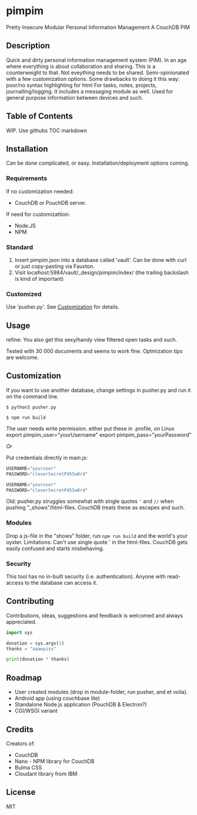# pimpim
Pretty Insecure Modular Personal Information Management
A CouchDB PIM

## Description
Quick and dirty personal information management system (PIM).
In an age where everything is about collaboration and sharing. This is a counterweight to that. Not eveything needs to be shared.
Semi-opinionated with a few customization options.
Some drawbacks to doing it this way:
	poor/no syntax highlighting for html
For tasks, notes, projects, journalling/logging. It includes a messaging module as well. Used for general purpose information between devices and such.

## Table of Contents
WIP. Use githubs TOC markdown

## Installation

Can be done complicated, or easy. Installation/deployment options coming.

### Requirements
If no customization needed:
* CouchDB or PouchDB server.

If need for customizattion:
* Node.JS
* NPM

### Standard

1. Insert pimpim.json into a database called 'vault'. Can be done with curl or just copy-pasting via Fauxton.
2. Visit localhost:5984/vault/_design/pimpim/index/ (the trailing backslash is kind of important)

### Customized
Use 'pusher.py'.
See [Customization](#cust) for details.

## Usage
refine:
    You also get this sexy/handy view filtered open tasks and such.

Tested with 30 000 documents and seems to work fine. Optmization tips are welcome.

<h2 id="cust">Customization</h2>
If you want to use another database, change settings in pusher.py and run it on the command line.

```Shell
$ python3 pusher.py
```

```Shell
$ npm run build
```

The user needs write permission.
either put these in .profile, on Linux
export pimpim_user="yourUsername"
export pimpim_pass="yourPassword"

*Or*

Put credentials directly in main.js:

```Python
USERNAME="youruser"
PASSWORD="cleverSecretP455w0rd"
```

```Javascript
USERNAME="youruser"
PASSWORD="cleverSecretP455w0rd"
```

Old:
pusher.py struggles somewhat with single quotes <code>'</code> and <code>//</code> when pushing "_shows"/html-files. CouchDB treats these as escapes and such.

### Modules

Drop a js-file in the "shows" folder, run <code>npm run build</code> and the world's your oyster.
Limitations: Can't use single quote ' in the html-files. CouchDB gets easily confused and starts misbehaving.

### Security
This tool has no in-built security (i.e. authentication). Anyone with read-access to the database can access it.

## Contributing
Contributions, ideas, suggestions and feedback is welcomed and always appreciated.

```Python
import sys

donation = sys.argv(1)
thanks = "aaawyiss"

print(donation * thanks)
```

## Roadmap
* User created modules (drop in module-folder, run pusher, and et voila).
* Android app (using couchbase lite)
* Standalone Node.js application (PouchDB & Electron?)
* CGI/WSGI variant

## Credits
Creators of:
* CouchDB
* Nano - NPM library for CouchDB
* Bulma CSS
* Cloudant library from IBM

## License
MIT
